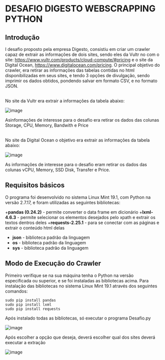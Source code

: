 # DESAFIO DIGESTO WEBSCRAPPING PYTHON

## Introdução

I desafio proposto pela empresa Digesto, consistiu em criar um crawler capaz de extrair as informações de dois sites, sendo eles da Vultr no 
com o site: https://www.vultr.com/products/cloud-compute/#pricing e o site da Digital Ocean, https://www.digitalocean.com/pricing. O principal 
objetivo do crawler, era retirar as informações das tabelas contidas no html disponibilizadas em seus sites, e tendo 3 opções de divulgação, sendo 
imprimir os dados obtidos, pondendo salvar em formato CSV, e no formato JSON.<br>

<br> No site da Vultr era extrair a informações da tabela abaixo:

![image](https://user-images.githubusercontent.com/48772900/120903966-be10f400-c61f-11eb-93e7-d95dedc924af.png)

Asinformações de interesse para o desafio era retirar os dados das colunas Storage, CPU, Memory, Bandwith e Price


<br> No site da Digital Ocean o objetivo era extrair as informações da tabela abaixo:

![image](https://user-images.githubusercontent.com/48772900/120904007-ff090880-c61f-11eb-8d2d-42a27cd5808a.png)

As informações de interesse para o desafio eram retirar os dados das colunas vCPU, Memory, SSD Disk, Transfer e Price.

## Requisitos básicos

O programa foi desenvolvido no sistema Linux Mint 19.1, com Python na versão 2.7.17, e foram utilizadas as seguintes bibliotecas:

+**pandas (0.24.2)**  - permite converter o data frame em dicionário
+**lxml-4.6.3** - permite selecionar os elementos desejados pelo xpath e extrair os textos dentros deles
+**requests-2.25.1** - para se conectar com as páginas e extrair o conteúdo html delas
+ **json** - biblioteca padrão da linguagem
+ **os** - biblioteca padrão da linguagem
+ **sys** - biblioteca padrão da linguagem

## Modo de Execução do Crawler

Primeiro verifique se na sua máquina tenha o Python na versão especificada ou superior, e se foi instaladas as bibliotecas acima. 
Para instalação das bibliotecas no sistema Linux Mint 19.1 através dos seguintes comandos:
```
sudo pip install pandas
sudo pip install lxml
sudo pip install requests
```
Após instalado todas as bibliotecas, só executar o programa Desafio.py

![image](https://user-images.githubusercontent.com/48772900/120907109-59f92a80-c635-11eb-9e22-9e2965379bb8.png)


Após escolher a opção que deseja, deverá escolher qual dos sites deverá executar a extração

![image](https://user-images.githubusercontent.com/48772900/120907125-801eca80-c635-11eb-9021-d3b1373a2958.png)


